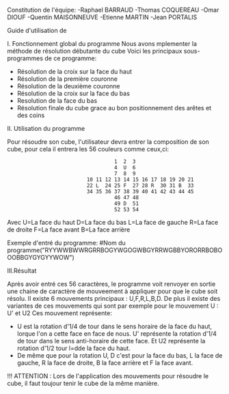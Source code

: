 Constitution de l'équipe:
-Raphael BARRAUD
-Thomas COQUEREAU
-Omar DIOUF
-Quentin MAISONNEUVE
-Etienne MARTIN
-Jean PORTALIS

Guide d'utilisation de 

I. Fonctionnement global du programme
 Nous avons mplementer la méthode de résolution débutante du cube
 Voici les principaux sous-programmes de ce programme:
  - Résolution de la croix sur la face du haut
  - Résolution de la première couronne 
  - Résolution de la deuxième couronne
  - Résolution de la croix sur la face du bas
  - Resolution de la face du bas
  - Résolution finale du cube grace au bon positionnement des arêtes et des coins
  
 II. Utilisation du programme

  Pour résoudre son cube, l'utilisateur devra entrer la composition de son cube, pour cela il entrera les 56 couleurs comme ceux,ci:
	
				                       1  2  3
				                       4  U  6
				                       7  8  9
	                          10 11 12 13 14 15 16 17 18 19 20 21
                              22 L  24 25 F  27 28 R  30 31 B  33
                              34 35 36 37 38 39 40 41 42 43 44 45
                                       46 47 48
                                       49 D  51
                                       52 53 54
Avec U=La face du haut
     D=La face du bas
     L=La face de gauche
     R=La face de droite
     F=La face avant
     B=La face arrière

Exemple d'entré du programme:
#Nom du programme("RYYWWBWWRGRRBOGYWGOGWBGYRRWGBBYORORRBOBOOOBBGYGYGYYWOW")

III.Résultat

Après avoir entré ces 56 caractères, le programme voit renvoyer en sortie une chaine de caractère de mouveement à appliquer pour que le cube soit résolu.
Il existe 6 mouvements principaux : U,F,R,L,B,D. De plus il existe des variantes de ces mouvements qui sont par exemple pour le mouvement U : U' et U2
Ces mouvement représente:

- U est la rotation d'1/4 de tour dans le sens horaire de la face du haut, lorque l'on a cette face en face de nous. 
 U' représente la rotation d'1/4 de tour dans le sens anti-horaire de cette face. Et U2 représente la rotation d'1/2 tour l=dde la face du haut.
- De même que pour la rotation U, D c'est pour la face du bas, L la face de gauche, R la face de droite, B la face arrière et F la face avant.

!!! ATTENTION : Lors de l'application des mouvements pour résoudre le cube, il faut toujour tenir le cube de la même manière.    
